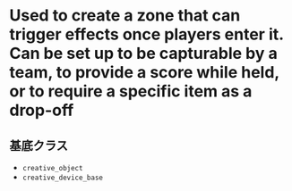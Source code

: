 # Used to create a zone that can trigger effects once players enter it. Can be set up to be capturable by a team, to provide a score while held, or to require a specific item as a drop-off

## 基底クラス

- `creative_object`
- `creative_device_base`

